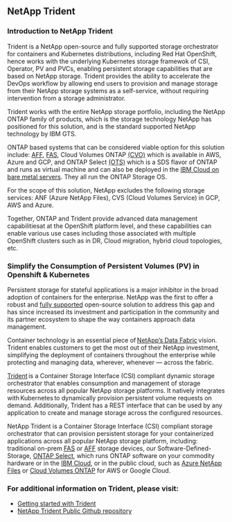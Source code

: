 ## NetApp Trident 

### Introduction to NetApp Trident

Trident is a NetApp open-source and fully supported storage orchestrator for containers and Kubernetes distributions, including Red Hat OpenShift, hence works with the underlying Kubernetes storage framewok of CSI, Operator, PV and PVCs, enabling persistent storage capabilities that are based on NetApp storage.
Trident provides the ability to accelerate the DevOps workflow by allowing end users to provision and manage storage from their NetApp storage systems as a self-service, without requiring intervention from a storage administrator.

Trident works with the entire NetApp storage portfolio, including the NetApp ONTAP family of products, which is the storage technology NetApp has positioned for this solution, and is the standard supported NetApp technology by IBM GTS.

ONTAP based systems that can be considered viable option for this solution include: [AFF](https://www.netapp.com/data-storage/aff-a-series/), [FAS](https://www.netapp.com/data-storage/fas/), Cloud Volumes ONTAP [(CVO)](https://cloud.netapp.com/ontap-cloud) which is available in AWS, Azure and GCP, and ONTAP Select [(OTS)](https://www.netapp.com/data-management/software-defined-storage-ontap-select/) which is a SDS flavor of ONTAP and runs as virtual machine and can also be deployed in the [IBM Cloud on bare metal servers](https://cloud.ibm.com/docs/vmwaresolutions?topic=vmwaresolutions-netapp&mhsrc=ibmsearch_a&mhq=ONTAP%20Select). They all run the ONTAP Storage OS. 

For the scope of this solution, NetApp excludes the following storage services: ANF (Azure NetApp Files), CVS (Cloud Volumes Service) in GCP, AWS and Azure.

Together, ONTAP and Trident provide advanced data management capabilitiesat at the OpenShift platform level, and these capabilities can enable various use cases including those associated with multiple OpenShift clusters such as in DR, Cloud migration, hybrid cloud topologies, etc.


### Simplify the Consumption of Persistent Volumes (PV) in Openshift & Kubernetes

Persistent storage for stateful applications is a major inhibitor in the broad adoption of containers for the enterprise. NetApp was the first to offer a robust and [fully supported](https://netapp-trident.readthedocs.io/) open-source solution to address this gap and has since increased its investment and participation in the community and its partner ecosystem to shape the way containers approach data management. 

Container technology is an essential piece of [NetApp’s Data Fabric](https://www.netapp.com/us/info/what-is-data-fabric.aspx) vision. Trident enables customers to get the most out of their NetApp investment, simplifying the deployment of containers throughout the enterprise while protecting and managing data, wherever, whenever — across the fabric. 

[Trident](https://github.com/netapp/trident) is a Container Storage Interface (CSI) compliant dynamic storage orchestrator that enables consumption and management of storage resources across all popular NetApp storage platforms. It natively integrates with Kubernetes to dynamically provision persistent volume requests on demand. Additionally, Trident has a REST interface that can be used by any application to create and manage storage across the configured resources. 

NetApp Trident is a Container Storage Interface (CSI) compliant storage orchestrator that can provision persistent storage for your containerized applications across all popular NetApp storage platform, including: traditional on-prem [FAS](https://www.netapp.com/data-storage/fas/) or [AFF](https://www.netapp.com/data-storage/aff-a-series/) storage devices, our Software-Defined-Storage, [ONTAP Select](https://www.netapp.com/data-management/software-defined-storage-ontap-select/), which runs ONTAP software on your commodity hardware or in the [IBM Cloud](https://cloud.ibm.com), or in the public cloud, such as [Azure NetApp Files](https://cloud.netapp.com/azure-netapp-files) or [Cloud Volumes ONTAP](https://cloud.netapp.com/ontap-cloud) for AWS or  Google Cloud.

### For additional information on Trident, please visit:

* [Getting started with Trident](https://netapp.io/persistent-storage-provisioner-for-kubernetes/)
* [NetApp Trident Public Github repository](https://github.com/NetApp/trident/blob/stable/v21.01/docs/kubernetes/index.rst)
